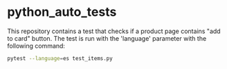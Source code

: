 # python_auto_tests
This repository contains a test that checks if a product page contains "add to card" button.
The test is run with the 'language' parameter with the following command:
```sh
pytest --language=es test_items.py
```
